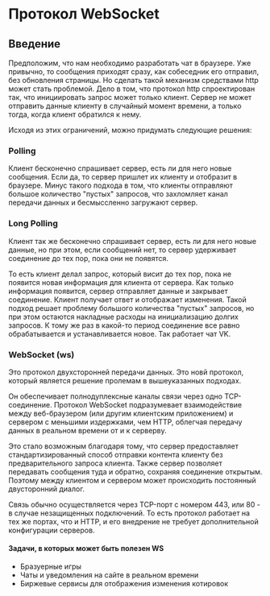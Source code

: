 # Протокол WebSocket

## Введение

Предположим, что нам необходимо разработать чат в браузере. Уже привычно, то сообщения приходят сразу, как собеседник его отправил, без обновления страницы. Но сделать такой механизм средствами http может стать проблемой. Дело в том, что протокол http спроектирован так, что инициировать запрос может только клиент. Сервер не может отправить данные клиенту в случайный момент времени, а только тогда, когда клиент обратился к нему.

Исходя из этих ограничений, можно придумать следующие решения:

### Polling

Клиент бесконечно спрашивает сервер, есть ли для него новые сообщения. Если да, то сервер пришлет их клиенту и отобразит в браузере. Минус такого подхода в том, что клиенты отправляют большое количество "пустых" запросов, что захломляет канал передачи данных и бесмыссленно загружают сервер.

### Long Polling

Клиент так же бесконечно спрашивает сервер, есть ли для него новые данные, но при этом, если сообщений нет, то сервер удерживает соединение до тех пор, пока они не появятся.

То есть клиент делал запрос, который висит до тех пор, пока не появится новая информация для клиента от сервера. Как только информация появится, сервер отправляет данные и закрывает соединение. Клиент получает ответ и отображает изменения. Такой подход решает проблему большого количества "пустых" запросов, но при этом остаются накладные расходы на инициализацию долгих запросов. К тому же раз в какой-то период соединение все равно обрабатывается и устанавливается новое. Так работает чат VK.

### WebSocket (ws)

Это протокол двухсторонней передачи данных. Это новй протокол, который является решение пролемам в вышеуказанных подходах.

Он обеспечивает полнодуплексные каналы связи через одно TCP-соединение. Протокол WebSocket подразумевает взаимодействие между веб-браузером (или другим клиентским приложением) и сервером с меньшими издержками, чем HTTP, облегчая передачу данных в реальном времени от и к серверву.

Это стало возможным благодаря тому, что сервер предоставляет стандартизированный способ отправки контента клиенту без предварительного запроса клиента. Также сервер позволяет передавать сообщения туда и обратно, сохраняя соединение открытым. Поэтому между клиентом и сервером может происходить постоянный двусторонний диалог.

Связь обычно осуществляется через TCP-порт с номером 443, или 80 - в случае незащищенных подключений. То есть протокол работает на тех же портах, что и HTTP, и его внедрение не требует дополнительной конфигурации серверов.

#### Задачи, в которых может быть полезен WS

-   Бразуерные игры
-   Чаты и уведомления на сайте в реальном времени
-   Биржевые сервисы для отображения изменения котировок
